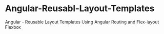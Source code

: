 # Angular-Reusabl-Layout-Templates
Angular - Reusable Layout Templates Using Angular Routing and Flex-layout Flexbox
